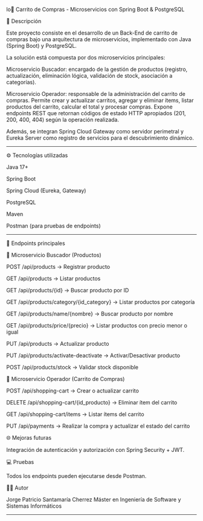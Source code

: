 lo🛒 Carrito de Compras - Microservicios con Spring Boot & PostgreSQL

📌 Descripción

Este proyecto consiste en el desarrollo de un Back-End de carrito de compras bajo una arquitectura de microservicios, implementado con Java (Spring Boot) y PostgreSQL.

La solución está compuesta por dos microservicios principales:

Microservicio Buscador: encargado de la gestión de productos (registro, actualización, eliminación lógica, validación de stock, asociación a categorías).

Microservicio Operador: responsable de la administración del carrito de compras. Permite crear y actualizar carritos, agregar y eliminar ítems, listar productos del carrito, calcular el total y procesar compras. Expone endpoints REST que retornan códigos de estado HTTP apropiados (201, 200, 400, 404) según la operación realizada.


Además, se integran Spring Cloud Gateway como servidor perimetral y Eureka Server como registro de servicios para el descubrimiento dinámico.


---


⚙️ Tecnologías utilizadas

Java 17+

Spring Boot

Spring Cloud (Eureka, Gateway)

PostgreSQL

Maven

Postman (para pruebas de endpoints)



---

🚀 Endpoints principales

🔹 Microservicio Buscador (Productos)

POST /api/products → Registrar producto

GET /api/products → Listar productos

GET /api/products/{id} → Buscar producto por ID

GET /api/products/category/{id_category} → Listar productos por categoría

GET /api/products/name/{nombre} → Buscar producto por nombre

GET /api/products/price/{precio} → Listar productos con precio menor o igual

PUT /api/products → Actualizar producto

PUT /api/products/activate-deactivate → Activar/Desactivar producto

POST /api/products/stock → Validar stock disponible


🔹 Microservicio Operador (Carrito de Compras)

POST /api/shopping-cart → Crear o actualizar carrito

DELETE /api/shopping-cart/{id_producto} → Eliminar ítem del carrito

GET /api/shopping-cart/items → Listar ítems del carrito

PUT /api/payments → Realizar la compra y actualizar el estado del carrito


🌐 Mejoras futuras

Integración de autenticación y autorización con Spring Security + JWT.


💻 Pruebas

Todos los endpoints pueden ejecutarse desde Postman.

👨‍💻 Autor

Jorge Patricio Santamaría Cherrez
Máster en Ingeniería de Software y Sistemas Informáticos


---

